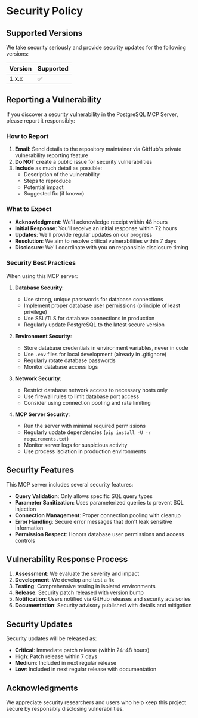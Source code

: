 # Security Policy

## Supported Versions

We take security seriously and provide security updates for the following versions:

| Version | Supported          |
| ------- | ------------------ |
| 1.x.x   | :white_check_mark: |

## Reporting a Vulnerability

If you discover a security vulnerability in the PostgreSQL MCP Server, please report it responsibly:

### How to Report

1. **Email**: Send details to the repository maintainer via GitHub's private vulnerability reporting feature
2. **Do NOT** create a public issue for security vulnerabilities
3. **Include** as much detail as possible:
   - Description of the vulnerability
   - Steps to reproduce
   - Potential impact
   - Suggested fix (if known)

### What to Expect

- **Acknowledgment**: We'll acknowledge receipt within 48 hours
- **Initial Response**: You'll receive an initial response within 72 hours
- **Updates**: We'll provide regular updates on our progress
- **Resolution**: We aim to resolve critical vulnerabilities within 7 days
- **Disclosure**: We'll coordinate with you on responsible disclosure timing

### Security Best Practices

When using this MCP server:

1. **Database Security**:
   - Use strong, unique passwords for database connections
   - Implement proper database user permissions (principle of least privilege)
   - Use SSL/TLS for database connections in production
   - Regularly update PostgreSQL to the latest secure version

2. **Environment Security**:
   - Store database credentials in environment variables, never in code
   - Use `.env` files for local development (already in .gitignore)
   - Regularly rotate database passwords
   - Monitor database access logs

3. **Network Security**:
   - Restrict database network access to necessary hosts only
   - Use firewall rules to limit database port access
   - Consider using connection pooling and rate limiting

4. **MCP Server Security**:
   - Run the server with minimal required permissions
   - Regularly update dependencies (`pip install -U -r requirements.txt`)
   - Monitor server logs for suspicious activity
   - Use process isolation in production environments

## Security Features

This MCP server includes several security features:

- **Query Validation**: Only allows specific SQL query types
- **Parameter Sanitization**: Uses parameterized queries to prevent SQL injection
- **Connection Management**: Proper connection pooling with cleanup
- **Error Handling**: Secure error messages that don't leak sensitive information
- **Permission Respect**: Honors database user permissions and access controls

## Vulnerability Response Process

1. **Assessment**: We evaluate the severity and impact
2. **Development**: We develop and test a fix
3. **Testing**: Comprehensive testing in isolated environments
4. **Release**: Security patch released with version bump
5. **Notification**: Users notified via GitHub releases and security advisories
6. **Documentation**: Security advisory published with details and mitigation

## Security Updates

Security updates will be released as:
- **Critical**: Immediate patch release (within 24-48 hours)
- **High**: Patch release within 7 days
- **Medium**: Included in next regular release
- **Low**: Included in next regular release with documentation

## Acknowledgments

We appreciate security researchers and users who help keep this project secure by responsibly disclosing vulnerabilities.
